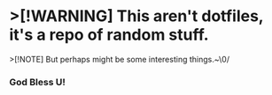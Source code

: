 # &gt;[!WARNING] This aren't dotfiles, it's a repo of random stuff.

&gt;[!NOTE] But perhaps might be some interesting things.~\\0/

### God Bless U!
